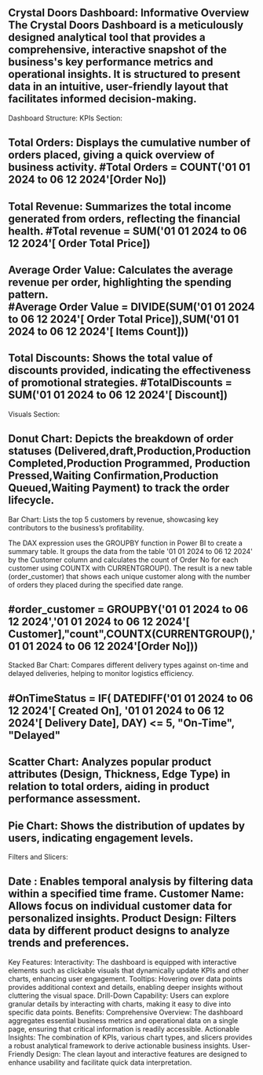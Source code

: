 Crystal Doors Dashboard: Informative Overview
The Crystal Doors Dashboard is a meticulously designed analytical tool that provides a comprehensive, interactive snapshot of the business's key performance metrics and operational
insights. It is structured to present data in an intuitive, user-friendly layout that facilitates informed decision-making.
---------------------------------------------------------------------------------------------------------------------------------
Dashboard Structure:
KPIs Section:

Total Orders: Displays the cumulative number of orders placed, giving a quick overview of business activity.     #Total Orders = COUNT('01 01 2024 to 06 12 2024'[Order No])
------------------------------------------------------------------------------------------------------------------------------------------------------------------------------
Total Revenue: Summarizes the total income generated from orders, reflecting the financial health.      #Total revenue = SUM('01 01 2024 to 06 12 2024'[ Order Total  Price])
--------------------------------------------------------------------------------------------------------------------------------------------------------------------------------
Average Order Value: Calculates the average revenue per order, highlighting the spending pattern.   
#Average Order Value = DIVIDE(SUM('01 01 2024 to 06 12 2024'[ Order Total  Price]),SUM('01 01 2024 to 06 12 2024'[ Items Count]))
------------------------------------------------------------------------------------------------------------------------------------------------------------------------------

Total Discounts: Shows the total value of discounts provided, indicating the effectiveness of promotional strategies.
#TotalDiscounts = SUM('01 01 2024 to 06 12 2024'[ Discount])
-------------------------------------------------------------------------------------------------------------------------------------------------------------------------------

Visuals Section:

Donut Chart: 
Depicts the breakdown of order statuses (Delivered,draft,Production,Production Completed,Production Programmed, Production Pressed,Waiting Confirmation,Production Queued,Waiting Payment)
to track the order lifecycle.
---------------------------------------------------------------------------------------------------------------------------------------------------------------------------------------

Bar Chart: 
Lists the top 5 customers by revenue, showcasing key contributors to the business’s profitability.

The DAX expression uses the GROUPBY function in Power BI to create a summary table. It groups the data from the table '01 01 2024 to 06 12 2024' by the Customer column and calculates the count of Order No for each customer using COUNTX with CURRENTGROUP(). The result is a new table (order_customer) that shows each unique customer along with the number of orders they placed during the specified date range.

#order_customer = GROUPBY('01 01 2024 to 06 12 2024','01 01 2024 to 06 12 2024'[ Customer],"count",COUNTX(CURRENTGROUP(),'01 01 2024 to 06 12 2024'[Order No]))
------------------------------------------------------------------------------------------------------------------------------------------------------------------------------------

Stacked Bar Chart: 
Compares different delivery types against on-time and delayed deliveries, helping to monitor logistics efficiency.

#OnTimeStatus = IF(
    DATEDIFF('01 01 2024 to 06 12 2024'[ Created On], '01 01 2024 to 06 12 2024'[ Delivery Date], DAY) <= 5,
    "On-Time",
    "Delayed"
------------------------------------------------------------------------------------------------------------------------------------------------------------------------------------
Scatter Chart: Analyzes popular product attributes (Design, Thickness, Edge Type) in relation to total orders, aiding in product performance assessment.
-------------------------------------------------------------------------------------------------------------------------------------------------------------------------------------

Pie Chart: Shows the distribution of updates by users, indicating engagement levels.
-----------------------------------------------------------------------------------------------------------------------------------------------------------------------------------

Filters and Slicers:

Date : Enables temporal analysis by filtering data within a specified time frame.
Customer Name: Allows focus on individual customer data for personalized insights.
Product Design: Filters data by different product designs to analyze trends and preferences.
-----------------------------------------------------------------------------------------------------------------------------------------------------------------------------------
Key Features:
Interactivity: The dashboard is equipped with interactive elements such as clickable visuals that dynamically update KPIs and other charts, enhancing user engagement.
Tooltips: Hovering over data points provides additional context and details, enabling deeper insights without cluttering the visual space.
Drill-Down Capability: Users can explore granular details by interacting with charts, making it easy to dive into specific data points.
Benefits:
Comprehensive Overview: The dashboard aggregates essential business metrics and operational data on a single page, ensuring that critical information is readily accessible.
Actionable Insights: The combination of KPIs, various chart types, and slicers provides a robust analytical framework to derive actionable business insights.
User-Friendly Design: The clean layout and interactive features are designed to enhance usability and facilitate quick data interpretation.

